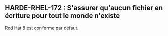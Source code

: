 ## HARDE-RHEL-172 : S'assurer qu'aucun fichier en écriture pour tout le monde n'existe

Red Hat 8 est conforme par défaut. 

